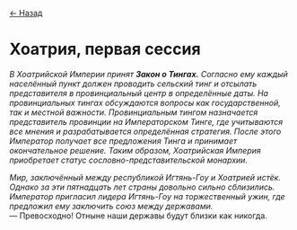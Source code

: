 [← Назад](./Первая_сессия.md)

# Хоатрия, первая сессия

_В Хоатрийской Империи принят **Закон о Тингах.** Согласно ему каждый населённый пункт должен проводить сельский тинг и отсылать представителя в провинциальный центр в определённые даты. На провинциальных тингах обсуждаются вопросы как государственной, так и местной важности. Провинциальным тингом назначается представитель провинции на Императорском Тинге, где учитываются все мнения и разрабатывается определённая стратегия. После этого Император получает все предложения Тинга и принимает окончательное решение. Таким образом, Хоатрийская Империя приобретает статус сословно-представительской монархии._

_Мир, заключённый между республикой Игтянь-Гоу и Хоатрией истёк. Однако за эти пятнадцать лет страны довольно сильно сблизились. Император пригласил лидера Игтянь-Гоу на торжественный ужин, где предложил ему заключить союз между державами._<br>
— Превосходно! Отныне наши державы будут близки как никогда.
